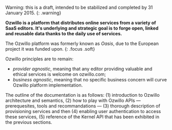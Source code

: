 Warning: this is a draft, intended to be stabilized and completed by 31 January 2015.
{: .warning}

**Ozwillo is a platform that distributes online services from a variety of SaaS editors. It's underlying and strategic goal is to forge open, linked and reusable data thanks to the daily use of services.**

The Ozwillo platform was formerly known as *Oasis*, due to the European project it was funded upon.
{: .focus .soft}

Ozwillo principles are to remain:

- *provider agnostic*, meaning that any editor providing valuable and ethical services is welcome on ozwillo.com;
- *business agnostic*, meaning that no specific business concern will curve Ozwillo platform implementation.

The outline of the documentation is as follows: (1) introduction to Ozwillo architecture and semantics, (2) how to play with Ozwillo APIs — prerequesites, tools and recommandations — (3) thorough description of provisioning services and then (4) enabling user authentication to access these services, (5) reference of the Kernel API that has been exhibited in the previous sections.